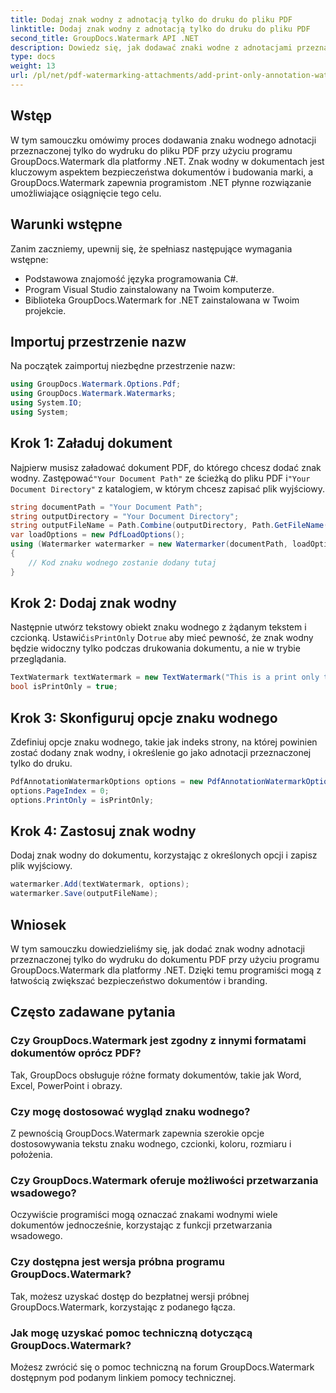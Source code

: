 ```yaml
---
title: Dodaj znak wodny z adnotacją tylko do druku do pliku PDF
linktitle: Dodaj znak wodny z adnotacją tylko do druku do pliku PDF
second_title: GroupDocs.Watermark API .NET
description: Dowiedz się, jak dodawać znaki wodne z adnotacjami przeznaczonymi tylko do druku do plików PDF przy użyciu programu GroupDocs.Watermark dla platformy .NET. Bez wysiłku zwiększ bezpieczeństwo dokumentów i branding.
type: docs
weight: 13
url: /pl/net/pdf-watermarking-attachments/add-print-only-annotation-watermark-pdf/
---
```

## Wstęp
W tym samouczku omówimy proces dodawania znaku wodnego adnotacji przeznaczonej tylko do wydruku do pliku PDF przy użyciu programu GroupDocs.Watermark dla platformy .NET. Znak wodny w dokumentach jest kluczowym aspektem bezpieczeństwa dokumentów i budowania marki, a GroupDocs.Watermark zapewnia programistom .NET płynne rozwiązanie umożliwiające osiągnięcie tego celu.
## Warunki wstępne
Zanim zaczniemy, upewnij się, że spełniasz następujące wymagania wstępne:
- Podstawowa znajomość języka programowania C#.
- Program Visual Studio zainstalowany na Twoim komputerze.
- Biblioteka GroupDocs.Watermark for .NET zainstalowana w Twoim projekcie.

## Importuj przestrzenie nazw
Na początek zaimportuj niezbędne przestrzenie nazw:
```csharp
using GroupDocs.Watermark.Options.Pdf;
using GroupDocs.Watermark.Watermarks;
using System.IO;
using System;
```
## Krok 1: Załaduj dokument
 Najpierw musisz załadować dokument PDF, do którego chcesz dodać znak wodny. Zastępować`"Your Document Path"` ze ścieżką do pliku PDF i`"Your Document Directory"` z katalogiem, w którym chcesz zapisać plik wyjściowy.
```csharp
string documentPath = "Your Document Path";
string outputDirectory = "Your Document Directory";
string outputFileName = Path.Combine(outputDirectory, Path.GetFileName(documentPath));
var loadOptions = new PdfLoadOptions();
using (Watermarker watermarker = new Watermarker(documentPath, loadOptions))
{
    // Kod znaku wodnego zostanie dodany tutaj
}
```
## Krok 2: Dodaj znak wodny
Następnie utwórz tekstowy obiekt znaku wodnego z żądanym tekstem i czcionką. Ustawić`isPrintOnly` Do`true` aby mieć pewność, że znak wodny będzie widoczny tylko podczas drukowania dokumentu, a nie w trybie przeglądania.
```csharp
TextWatermark textWatermark = new TextWatermark("This is a print only test watermark. It won't appear in view mode.", new Font("Arial", 8));
bool isPrintOnly = true;
```
## Krok 3: Skonfiguruj opcje znaku wodnego
Zdefiniuj opcje znaku wodnego, takie jak indeks strony, na której powinien zostać dodany znak wodny, i określenie go jako adnotacji przeznaczonej tylko do druku.
```csharp
PdfAnnotationWatermarkOptions options = new PdfAnnotationWatermarkOptions();
options.PageIndex = 0;
options.PrintOnly = isPrintOnly;
```
## Krok 4: Zastosuj znak wodny
Dodaj znak wodny do dokumentu, korzystając z określonych opcji i zapisz plik wyjściowy.
```csharp
watermarker.Add(textWatermark, options);
watermarker.Save(outputFileName);
```

## Wniosek
W tym samouczku dowiedzieliśmy się, jak dodać znak wodny adnotacji przeznaczonej tylko do wydruku do dokumentu PDF przy użyciu programu GroupDocs.Watermark dla platformy .NET. Dzięki temu programiści mogą z łatwością zwiększać bezpieczeństwo dokumentów i branding.
## Często zadawane pytania
### Czy GroupDocs.Watermark jest zgodny z innymi formatami dokumentów oprócz PDF?
Tak, GroupDocs obsługuje różne formaty dokumentów, takie jak Word, Excel, PowerPoint i obrazy.
### Czy mogę dostosować wygląd znaku wodnego?
Z pewnością GroupDocs.Watermark zapewnia szerokie opcje dostosowywania tekstu znaku wodnego, czcionki, koloru, rozmiaru i położenia.
### Czy GroupDocs.Watermark oferuje możliwości przetwarzania wsadowego?
Oczywiście programiści mogą oznaczać znakami wodnymi wiele dokumentów jednocześnie, korzystając z funkcji przetwarzania wsadowego.
### Czy dostępna jest wersja próbna programu GroupDocs.Watermark?
Tak, możesz uzyskać dostęp do bezpłatnej wersji próbnej GroupDocs.Watermark, korzystając z podanego łącza.
### Jak mogę uzyskać pomoc techniczną dotyczącą GroupDocs.Watermark?
Możesz zwrócić się o pomoc techniczną na forum GroupDocs.Watermark dostępnym pod podanym linkiem pomocy technicznej.